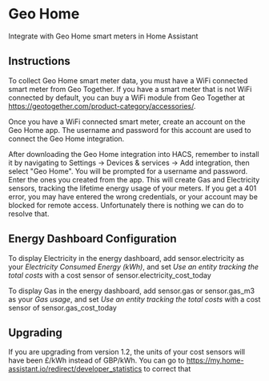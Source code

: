 # Geo Home

Integrate with Geo Home smart meters in Home Assistant

## Instructions

To collect Geo Home smart meter data, you must have a WiFi connected
smart meter from Geo Together. If you have a smart meter that is not
WiFi connected by default, you can buy a WiFi module from 
Geo Together at https://geotogether.com/product-category/accessories/.

Once you have a WiFi connected smart meter, create an account on the Geo Home app. The username and password for this account are used to
connect the Geo Home integration.

After downloading the Geo Home integration into HACS, remember to install it by navigating to Settings -> Devices & services -> Add integration, then
select "Geo Home". You will be prompted for
a username and password. Enter the ones you created from the app. This will create Gas and Electricity sensors, tracking the lifetime
energy usage of your meters. If you get a 401 error, you may have entered the wrong credentials, or your account may be blocked for remote access. Unfortunately there is nothing we can do to resolve that.

## Energy Dashboard Configuration

To display Electricity in the energy dashboard, add sensor.electricity as your _Electricity Consumed Energy (kWh)_, and set _Use an entity tracking the total costs_ with a cost sensor of sensor.electricity_cost_today

To display Gas in the energy dashboard, add sensor.gas or sensor.gas_m3 as your _Gas usage_, and set _Use an entity tracking the total costs_ with a cost sensor of sensor.gas_cost_today


## Upgrading

If you are upgrading from version 1.2, the units of your cost sensors will have been £/kWh instead of GBP/kWh. You can go to https://my.home-assistant.io/redirect/developer_statistics to correct that
